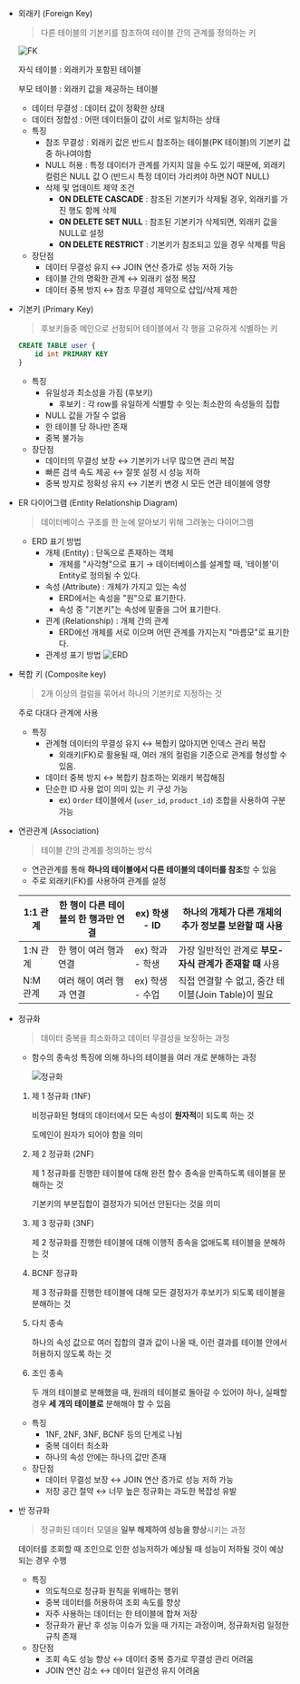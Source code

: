 - 외래키 (Foreign Key)
    
    > 다른 테이블의 기본키를 참조하여 테이블 간의 관계를 정의하는 키
    > 
    
    ![FK](/Users/songayeong/Documents/Spring_workbook/8th_Spring/keyword/chapter01/FK.png)
    
    자식 테이블 : 외래키가 포함된 테이블
    
    부모 테이블 : 외래키 값을 제공하는 테이블
    
    - 데이터 무결성 : 데이터 값이 정확한 상태
    - 데이터 정합성 : 어떤 데이터들이 값이 서로 일치하는 상태
    - 특징
        - 참조 무결성 : 외래키 값은 반드시 참조하는 테이블(PK 테이블)의 기본키 값 중 하나여야함
        - NULL 허용 : 특정 데이터가 관계를 가지지 않을 수도 있기 때문에, 외래키 컬럼은 NULL 값 O (반드시 특정 데이터 가리켜야 하면 NOT NULL)
        - 삭제 및 업데이트 제약 조건
            - **ON DELETE CASCADE** : 참조된 기본키가 삭제될 경우, 외래키를 가진 행도 함께 삭제
            - **ON DELETE SET NULL** : 참조된 기본키가 삭제되면, 외래키 값을 NULL로 설정
            - **ON DELETE RESTRICT** : 기본키가 참조되고 있을 경우 삭제를 막음
    - 장단점
        - 데이터 무결성 유지 ↔ JOIN 연산 증가로 성능 저하 가능
        - 테이블 간의 명확한 관계 ↔ 외래키 설정 복잡
        - 데이터 중복 방지 ↔ 참조 무결성 제약으로 삽입/삭제 제한
- 기본키 (Primary Key)
    
    > 후보키들중 메인으로 선정되어 테이블에서 각 행을 고유하게 식별하는 키
    > 
    
    ```sql
    CREATE TABLE user {
    	id int PRIMARY KEY
    }
    ```
    
    - 특징
        - 유일성과 최소성을 가짐 (후보키)
            - 후보키 : 각 row를 유일하게 식별할 수 잇는 최소한의 속성들의 집합
        - NULL 값을 가질 수 없음
        - 한 테이블 당 하나만 존재
        - 중복 불가능
    - 장단점
        - 데이터의 무결성 보장 ↔ 기본키가 너무 많으면 관리 복잡
        - 빠른 검색 속도 제공 ↔ 잘못 설정 시 성능 저하
        - 중복 방지로 정확성 유지 ↔ 기본키 변경 시 모든 연관 테이블에 영향
- ER 다이어그램 (Entity Relationship Diagram)
    
    > 데이터베이스 구조를 한 눈에 알아보기 위해 그려놓는 다이어그램
    > 
    - ERD 표기 방법
        - 개체 (Entity) : 단독으로 존재하는 객체
            - 개체를 "사각형"으로 표기 → 데이터베이스를 설계할 때, '테이블'이 Entity로 정의될 수 있다.
        - 속성 (Attribute) : 개체가 가지고 있는 속성
            - ERD에서는 속성을 "원"으로 표기한다.
            - 속성 중 "기본키"는 속성에 밑줄을 그어 표기한다.
        - 관계 (Relationship) : 개체 간의 관계
            - ERD에선 개체를 서로 이으며 어떤 관계를 가지는지 "마름모"로 표기한다.
        - 관계성 표기 방법
        ![ERD](/Users/songayeong/Documents/Spring_workbook/8th_Spring/keyword/chapter01/ERD.png)
- 복합 키 (Composite key)
    
    > 2개 이상의 컬럼을 묶어서 하나의 기본키로 지정하는 것
    > 
    
    주로 다대다 관계에 사용
    
    - 특징
        - 관계형 데이터의 무결성 유지 ↔ 복합키 많아지면 인덱스 관리 복잡
            - 외래키(FK)로 활용될 때, 여러 개의 컬럼을 기준으로 관계를 형성할 수 있음.
        - 데이터 중복 방지 ↔ 복합키 참조하는 외래키 복잡해짐
        - 단순한 ID 사용 없이 의미 있는 키 구성 가능
            - ex) `Order` 테이블에서 (`user_id`, `product_id`) 조합을 사용하여 구분 가능
- 연관관계 (Association)
    
    > 테이블 간의 관계를 정의하는 방식
    > 
    - 연관관계를 통해 **하나의 테이블에서 다른 테이블의 데이터를 참조**할 수 있음
    - 주로 외래키(FK)를 사용하여 관계를 설정
    
    | 1:1 관계 | 한 행이 다른 테이블의 한 행과만 연결 | ex) 학생 - ID | 하나의 개체가 **다른 개체의 추가 정보를 보완할 때** 사용 |
    | --- | --- | --- | --- |
    | 1:N 관계 | 한 행이 여러 행과 연결 | ex) 학과 - 학생 | 가장 일반적인 관계로 **부모-자식 관계가 존재할 때** 사용 |
    | N:M 관계 | 여러 해이 여러 행과 연결 | ex) 학생 - 수업 | 직접 연결할 수 없고, 중간 테이블(Join Table)이 필요 |
- 정규화
    
    > 데이터 중복을 최소화하고 데이터 무결성을 보장하는 과정
    > 
    - 함수의 종속성 특징에 의해 하나의 테이블을 여러 개로 분해하는 과정
        
        ![정규화](/Users/songayeong/Documents/Spring_workbook/8th_Spring/keyword/chapter01/정규화.png)
        
    1. 제 1 정규화 (1NF)
        
        비정규화된 형태의 데이터에서 모든 속성이 **원자적**이 되도록 하는 것
        
        도메인이 원자가 되어야 함을 의미
        
    2. 제 2 정규화 (2NF)
        
        제 1 정규화를 진행한 테이블에 대해 완전 함수 종속을 만족하도록 테이블을 분해하는 것
        
        기본키의 부분집합이 결정자가 되어선 안된다는 것을 의미
        
    3. 제 3 정규화 (3NF)
        
        제 2 정규화를 진행한 테이블에 대해 이행적 종속을 없애도록 테이블을 분해하는 것
        
    4. BCNF 정규화
        
        제 3 정규화를 진행한 테이블에 대해 모든 결정자가 후보키가 되도록 테이블을 분해하는 것
        
    5. 다치 종속
        
        하나의 속성 값으로 여러 집합의 결과 값이 나올 때, 이런 결과를 테이블 안에서 허용하지 않도록 하는 것
        
    6. 조인 종속
        
        두 개의 테이블로 분해했을 때, 원래의 테이블로 돌아갈 수 있어야 하나, 실패할 경우 **세 개의 테이블로** 분해해야 할 수 있음
        
    - 특징
        - 1NF, 2NF, 3NF, BCNF 등의 단계로 나뉨
        - 중복 데이터 최소화
        - 하나의 속성 안에는 하나의 값만 존재
    - 장단점
        - 데이터 무결성 보장 ↔ JOIN 연산 증가로 성능 저하 가능
        - 저장 공간 절약 ↔ 너무 높은 정규화는 과도한 복잡성 유발
- 반 정규화
    
    > 정규화된 데이터 모델을 **일부 해제하여 성능을 향상**시키는 과정
    > 
    
    데이터를 조회할 때 조인으로 인한 성능저하가 예상될 때 성능이 저하될 것이 예상되는 경우 수행
    
    - 특징
        - 의도적으로 정규화 원칙을 위배하는 행위
        - 중복 데이터를 허용하여 조회 속도를 향상
        - 자주 사용하는 데이터는 한 테이블에 합쳐 저장
        - 정규화가 끝난 후 성능 이슈가 있을 때 가지는 과정이며, 정규화처럼 일정한 규칙 존재
    - 장단점
        - 조회 속도 성능 향상 ↔ 데이터 중복 증가로 무결성 관리 어려움
        - JOIN 연산 감소 ↔ 데이터 일관성 유지 어려움